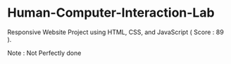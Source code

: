 # Human-Computer-Interaction-Lab
Responsive Website Project using HTML, CSS, and JavaScript ( Score : 89 ).




Note : Not Perfectly done
